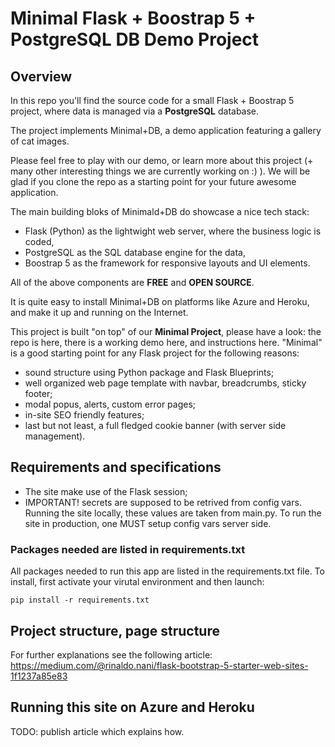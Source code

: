 # Minimal Flask + Boostrap 5 + PostgreSQL DB Demo Project 

## Overview

In this repo you'll find the source code for a small Flask + Boostrap 5 project, where data is managed via a **PostgreSQL** database.

The project implements Minimal+DB, a demo application featuring a gallery of cat images.

Please feel free to play with our demo, or learn more about this project (+ many other interesting things we are currently working on :) ). We will be glad if you clone the repo as a starting point for your future awesome application.

The main building bloks of Minimald+DB do showcase a nice tech stack:
- Flask (Python) as the lightwight web server, where the business logic is coded,
- PostgreSQL as the SQL database engine for the data,
- Boostrap 5 as the framework for responsive layouts and UI elements.

All of the above components are **FREE** and **OPEN SOURCE**.

It is quite easy to install Minimal+DB on platforms like Azure and Heroku, and make it up and running on the Internet.

This project is built "on top" of our **Minimal Project**, please have a look: the repo is here, there is a working demo here, and instructions here. "Minimal" is a good starting point for any Flask project for the following reasons: 
- sound structure using Python package and Flask Blueprints;
- well organized web page template with navbar, breadcrumbs, sticky footer;
- modal popus, alerts, custom error pages;
- in-site SEO friendly features;
- last but not least, a full fledged cookie banner (with server side management).

    
## Requirements and specifications
- The site make use of the Flask session;
- IMPORTANT! secrets are supposed to be retrived from config vars. Running the site locally, these values are taken from main.py. To run the site in production, one MUST setup config vars server side.

### Packages needed are listed in requirements.txt
All packages needed to run this app are listed in the requirements.txt file.
To install, first activate your virutal environment and then launch:

``pip install -r requirements.txt``


## Project structure, page structure
For further explanations see the following article:
https://medium.com/@rinaldo.nani/flask-bootstrap-5-starter-web-sites-1f1237a85e83


## Running this site on Azure and Heroku
TODO: publish article which explains how.